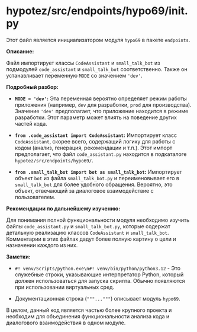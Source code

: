 # hypotez/src/endpoints/hypo69/__init__.py

Этот файл является инициализатором модуля `hypo69` в пакете `endpoints`.

**Описание:**

Файл импортирует классы `CodeAssistant` и `small_talk_bot` из подмодулей `code_assistant` и `small_talk_bot` соответственно.  Также он устанавливает переменную `MODE` со значением `'dev'`.

**Подробный разбор:**

* **`MODE = 'dev'`:**  Эта переменная вероятно определяет режим работы приложения (например, `dev` для разработки, `prod` для производства). Значение `'dev'` предполагает, что приложение находится в режиме разработки.  Этот параметр может влиять на поведение других частей кода.

* **`from .code_assistant import CodeAssistant`:**  Импортирует класс `CodeAssistant`, скорее всего, содержащий логику для работы с кодом (анализ, генерация, рекомендации и т.п.).  Этот импорт предполагает, что файл `code_assistant.py` находится в подкаталоге `hypotez/src/endpoints/hypo69/`.

* **`from .small_talk_bot import bot as small_talk_bot`:**  Импортирует объект `bot` из файла `small_talk_bot.py` и переименовывает его в `small_talk_bot` для более удобного обращения.  Вероятно, это объект, отвечающий за диалоговое взаимодействие с пользователем.

**Рекомендации по дальнейшему изучению:**

Для понимания полной функциональности модуля необходимо изучить файлы `code_assistant.py` и `small_talk_bot.py`, которые содержат детальную реализацию классов `CodeAssistant` и `small_talk_bot`.  Комментарии в этих файлах дадут более полную картину о цели и назначении каждого из них.

**Заметки:**

*  `#! venv/Scripts/python.exe\n#! venv/bin/python/python3.12` -  Это служебные строки, указывающие интерпретатор Python, который должен использоваться для запуска скрипта. Обычно появляются при использовании виртуальных сред.

*  Документационная строка (`"""..."""`) описывает модуль `hypo69`.


В целом, данный код является частью более крупного проекта и необходим для объединения функциональности анализа кода и диалогового взаимодействия в одном модуле.